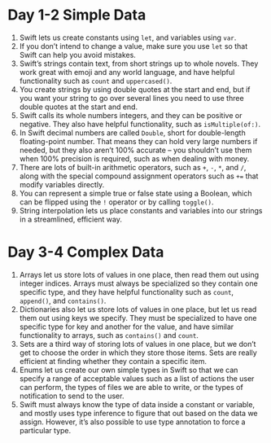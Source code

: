 # Day 1-2 Simple Data
1. Swift lets us create constants using `let`, and variables using `var`.
2. If you don’t intend to change a value, make sure you use `let` so that Swift can help you avoid mistakes.
3. Swift’s strings contain text, from short strings up to whole novels. They work great with emoji and any world language, and have helpful functionality such as `count` and `uppercased()`.
4.  You create strings by using double quotes at the start and end, but if you want your string to go over several lines you need to use three double quotes at the start and end.
5.  Swift calls its whole numbers integers, and they can be positive or negative. They also have helpful functionality, such as `isMultiple(of:)`.
6.  In Swift decimal numbers are called `Double`, short for double-length floating-point number. That means they can hold very large numbers if needed, but they also aren’t 100% accurate – you shouldn’t use them when 100% precision is required, such as when dealing with money.
7.  There are lots of built-in arithmetic operators, such as `+`, `-`, `*`, and `/`, along with the special compound assignment operators such as `+=` that modify variables directly.
8.  You can represent a simple true or false state using a Boolean, which can be flipped using the `!` operator or by calling `toggle()`.
9.  String interpolation lets us place constants and variables into our strings in a streamlined, efficient way.
# Day 3-4 Complex Data
1. Arrays let us store lots of values in one place, then read them out using integer indices. Arrays must always be specialized so they contain one specific type, and they have helpful functionality such as `count`, `append()`, and `contains()`.
2. Dictionaries also let us store lots of values in one place, but let us read them out using keys we specify. They must be specialized to have one specific type for key and another for the value, and have similar functionality to arrays, such as `contains()` and `count`.
3. Sets are a third way of storing lots of values in one place, but we don’t get to choose the order in which they store those items. Sets are really efficient at finding whether they contain a specific item.
4. Enums let us create our own simple types in Swift so that we can specify a range of acceptable values such as a list of actions the user can perform, the types of files we are able to write, or the types of notification to send to the user.
5. Swift must always know the type of data inside a constant or variable, and mostly uses type inference to figure that out based on the data we assign. However, it’s also possible to use type annotation to force a particular type.
